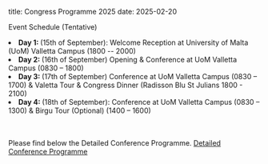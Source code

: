 title: Congress Programme 2025
date: 2025-02-20

Event Schedule (Tentative)
<li> <strong> Day 1: </strong> (15th of September): Welcome Reception at University of Malta (UoM) Valletta Campus (1800 -- 2000) </li>
<li> <strong> Day 2: </strong> (16th of September) Opening & Conference at UoM Valletta Campus (0830 – 1800) </li>
<li> <strong> Day 3: </strong> (17th of September)  Conference at UoM Valletta Campus (0830 – 1700)  & Valetta Tour & Congress Dinner (Radisson Blu St Julians 1800 - 2100) </li>
<li> <strong> Day 4: </strong> (18th of September): Conference at UoM Valletta Campus (0830 – 1300) & Birgu Tour (Optional) (1400 – 1600) </li>
<br>
<br>

Please find below the Detailed Conference Programme.
<a href="/files/WCMNM2025Programme.pdf">Detailed Conference Programme</a>


